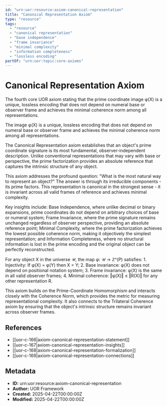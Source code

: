 ```yaml
---
id: "urn:uor:resource:axiom-canonical-representation"
title: "Canonical Representation Axiom"
type: "resource"
tags:
  - "resource"
  - "canonical representation"
  - "base independence"
  - "frame invariance"
  - "minimal complexity"
  - "information completeness"
  - "lossless encoding"
partOf: "urn:uor:topic:core-axioms"
---
```


# Canonical Representation Axiom

The fourth core UOR axiom stating that the prime coordinate image φ(X) is a unique, lossless encoding that does not depend on numeral base or observer frame and achieves the minimal coherence norm among all representations.

The image φ(X) is a unique, lossless encoding that does not depend on numeral base or observer frame and achieves the minimal coherence norm among all representations.

The Canonical Representation axiom establishes that an object's prime coordinate signature is its most fundamental, observer-independent description. Unlike conventional representations that may vary with base or perspective, the prime factorization provides an absolute reference that captures the intrinsic structure of any object.

This axiom addresses the profound question: "What is the most natural way to represent an object?" The answer is through its irreducible components - its prime factors. This representation is canonical in the strongest sense - it is invariant across all valid frames of reference and achieves minimal complexity.

Key insights include: Base Independence, where unlike decimal or binary expansions, prime coordinates do not depend on arbitrary choices of base or numeral system; Frame Invariance, where the prime signature remains unchanged regardless of observer perspective, providing an absolute reference point; Minimal Complexity, where the prime factorization achieves the lowest possible coherence norm, making it objectively the simplest representation; and Information Completeness, where no structural information is lost in the prime encoding and the original object can be perfectly reconstructed.

For any object X in the universe 𝒰, the map φ: 𝒰 → ℤ^(P) satisfies: 1. Injectivity: If φ(X) = φ(Y) then X = Y; 2. Base invariance: φ(X) does not depend on positional notation system; 3. Frame invariance: φ(X) is the same in all valid observer frames; 4. Minimal coherence: ‖φ(X)‖ ≤ ‖R(X)‖ for any other representation R.

This axiom builds on the Prime-Coordinate Homomorphism and interacts closely with the Coherence Norm, which provides the metric for measuring representational complexity. It also connects to the Trilateral Coherence axiom by ensuring that the object's intrinsic structure remains invariant across observer frames.

## References

- [[uor-c-166|axiom-canonical-representation-statement]]
- [[uor-c-167|axiom-canonical-representation-insights]]
- [[uor-c-168|axiom-canonical-representation-formalization]]
- [[uor-c-169|axiom-canonical-representation-connections]]

## Metadata

- **ID:** urn:uor:resource:axiom-canonical-representation
- **Author:** UOR Framework
- **Created:** 2025-04-22T00:00:00Z
- **Modified:** 2025-04-22T00:00:00Z
